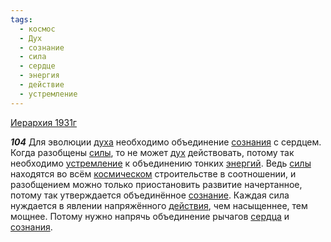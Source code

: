 ```yaml
---
tags:
  - космос
  - Дух
  - сознание
  - сила
  - сердце
  - энергия
  - действие
  - устремление
---
```


[Иерархия 1931г](/agni/1931)

___104___
Для эволюции [духа](/tag/#Дух) необходимо объединение [сознания](/tag/#[сознание](/tag/#сознание)) с сердцем. Когда разобщены [силы](/tag/#сила), то не может [дух](/tag/#Дух) действовать, потому так необходимо [устремление](/tag/#устремление) к объединению тонких [энергий](/tag/#энергия). Ведь [силы](/tag/#сила) находятся во всём [космическом](/tag/#космос) строительстве в соотношении, и разобщением можно только приостановить развитие начертанное, потому так утверждается объединённое [сознание](/tag/#сознание). Каждая сила нуждается в явлении напряжённого [действия](/tag/#действие), чем насыщеннее, тем мощнее. Потому нужно напрячь объединение рычагов [сердца](/tag/#сердце) и [сознания](/tag/#[сознание](/tag/#сознание)).   

